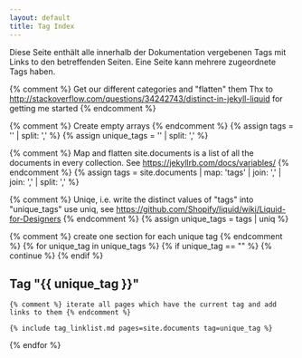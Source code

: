 ```yaml
---
layout: default
title: Tag Index
---
```


Diese Seite enthält alle innerhalb der Dokumentation vergebenen Tags mit Links to den betreffenden Seiten.
Eine Seite kann mehrere zugeordnete Tags haben.

{% comment %}
Get our different categories and "flatten" them
Thx to http://stackoverflow.com/questions/34242743/distinct-in-jekyll-liquid for getting me started
{% endcomment %}

{% comment %} Create empty arrays {% endcomment %}
{% assign tags = '' | split: ',' %}
{% assign unique_tags = '' | split: ',' %}

{% comment %} 
Map and flatten 
site.documents is a list of all the documents in every collection. See https://jekyllrb.com/docs/variables/
{% endcomment %}
{% assign tags =  site.documents | map: 'tags' | join: ',' | join: ',' | split: ',' %}

{% comment %} Uniqe, i.e. write the distinct values of "tags" into "unique_tags" 
use uniq, see https://github.com/Shopify/liquid/wiki/Liquid-for-Designers
{% endcomment %}
{% assign unique_tags = tags | uniq %}

{% comment %} create one section for each unique tag {% endcomment %}
{% for unique_tag in unique_tags %}
	{% if unique_tag == "" %}
		{% continue %}
	{% endif %}
## Tag "{{ unique_tag }}"

	{% comment %} iterate all pages which have the current tag and add links to them {% endcomment %}
	
	{% include tag_linklist.md pages=site.documents tag=unique_tag %}

{% endfor %}


	
	
